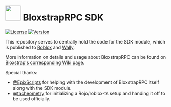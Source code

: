 # <img src="https://github.com/pizzaboxer/bloxstrap/raw/main/Images/Bloxstrap.png" width="48"/> BloxstrapRPC SDK
[![License](https://img.shields.io/github/license/bloxstraplabs/bloxstrap-rpc-sdk)](https://github.com/bloxstraplabs/bloxstrap-rpc-sdk/blob/main/LICENSE)
[![Version](https://img.shields.io/github/v/release/bloxstraplabs/bloxstrap-rpc-sdk?color=7a39fb)](https://github.com/bloxstraplabs/bloxstrap-rpc-sdk/releases/latest)

This repository serves to centrally hold the code for the SDK module, which is published to [Roblox](https://create.roblox.com/marketplace/asset/14278970228/BloxstrapRPC-SDK) and [Wally](https://wally.run/package/pizzaboxer/bloxstrap-rpc-sdk).

More information on details and usage about BloxstrapRPC can be found on [Bloxstrap's corresponding Wiki page](https://github.com/pizzaboxer/bloxstrap/wiki/Integrating-Bloxstrap-functionality-into-your-game).

Special thanks:
- [@EpixScripts](https://github.com/EpixScripts) for helping with the development of BloxstrapRPC itself along with the SDK module.
- [@tacheometry](https://github.com/tacheometry) for initializing a Rojo/roblox-ts setup and handing it off to be used officially.
